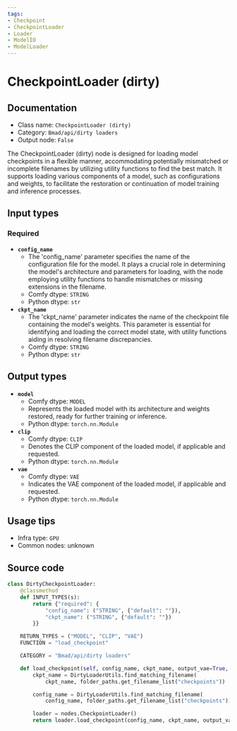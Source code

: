 ```yaml
---
tags:
- Checkpoint
- CheckpointLoader
- Loader
- ModelIO
- ModelLoader
---
```


# CheckpointLoader (dirty)
## Documentation
- Class name: `CheckpointLoader (dirty)`
- Category: `Bmad/api/dirty loaders`
- Output node: `False`

The CheckpointLoader (dirty) node is designed for loading model checkpoints in a flexible manner, accommodating potentially mismatched or incomplete filenames by utilizing utility functions to find the best match. It supports loading various components of a model, such as configurations and weights, to facilitate the restoration or continuation of model training and inference processes.
## Input types
### Required
- **`config_name`**
    - The 'config_name' parameter specifies the name of the configuration file for the model. It plays a crucial role in determining the model's architecture and parameters for loading, with the node employing utility functions to handle mismatches or missing extensions in the filename.
    - Comfy dtype: `STRING`
    - Python dtype: `str`
- **`ckpt_name`**
    - The 'ckpt_name' parameter indicates the name of the checkpoint file containing the model's weights. This parameter is essential for identifying and loading the correct model state, with utility functions aiding in resolving filename discrepancies.
    - Comfy dtype: `STRING`
    - Python dtype: `str`
## Output types
- **`model`**
    - Comfy dtype: `MODEL`
    - Represents the loaded model with its architecture and weights restored, ready for further training or inference.
    - Python dtype: `torch.nn.Module`
- **`clip`**
    - Comfy dtype: `CLIP`
    - Denotes the CLIP component of the loaded model, if applicable and requested.
    - Python dtype: `torch.nn.Module`
- **`vae`**
    - Comfy dtype: `VAE`
    - Indicates the VAE component of the loaded model, if applicable and requested.
    - Python dtype: `torch.nn.Module`
## Usage tips
- Infra type: `GPU`
- Common nodes: unknown


## Source code
```python
class DirtyCheckpointLoader:
    @classmethod
    def INPUT_TYPES(s):
        return {"required": {
            "config_name": ("STRING", {"default": ""}),
            "ckpt_name": ("STRING", {"default": ""})
        }}

    RETURN_TYPES = ("MODEL", "CLIP", "VAE")
    FUNCTION = "load_checkpoint"

    CATEGORY = "Bmad/api/dirty loaders"

    def load_checkpoint(self, config_name, ckpt_name, output_vae=True, output_clip=True):
        ckpt_name = DirtyLoaderUtils.find_matching_filename(
            ckpt_name, folder_paths.get_filename_list("checkpoints"))

        config_name = DirtyLoaderUtils.find_matching_filename(
            config_name, folder_paths.get_filename_list("checkpoints"))

        loader = nodes.CheckpointLoader()
        return loader.load_checkpoint(config_name, ckpt_name, output_vae, output_clip)

```
